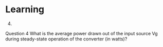# Learning
4.
Question 4
What is the average power drawn out of the input source Vg during steady-state operation of the converter (in watts)?

